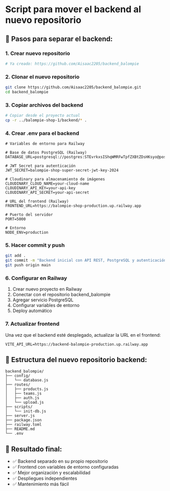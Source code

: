 # Script para mover el backend al nuevo repositorio

## 🚀 Pasos para separar el backend:

### 1. Crear nuevo repositorio
```bash
# Ya creado: https://github.com/Aisaac2205/backend_balompie
```

### 2. Clonar el nuevo repositorio
```bash
git clone https://github.com/Aisaac2205/backend_balompie.git
cd backend_balompie
```

### 3. Copiar archivos del backend
```bash
# Copiar desde el proyecto actual
cp -r ../balompie-shop-1/backend/* .
```

### 4. Crear .env para el backend
```env
# Variables de entorno para Railway

# Base de datos PostgreSQL (Railway)
DATABASE_URL=postgresql://postgres:STEvrkxsIShqWMRFwTpfZXBtZDsHKsyo@postgres.railway.internal:5432/railway

# JWT Secret para autenticación
JWT_SECRET=balompie-shop-super-secret-jwt-key-2024

# Cloudinary para almacenamiento de imágenes
CLOUDINARY_CLOUD_NAME=your-cloud-name
CLOUDINARY_API_KEY=your-api-key
CLOUDINARY_API_SECRET=your-api-secret

# URL del frontend (Railway)
FRONTEND_URL=https://balompie-shop-production.up.railway.app

# Puerto del servidor
PORT=5000

# Entorno
NODE_ENV=production
```

### 5. Hacer commit y push
```bash
git add .
git commit -m "Backend inicial con API REST, PostgreSQL y autenticación JWT"
git push origin main
```

### 6. Configurar en Railway
1. Crear nuevo proyecto en Railway
2. Conectar con el repositorio backend_balompie
3. Agregar servicio PostgreSQL
4. Configurar variables de entorno
5. Deploy automático

### 7. Actualizar frontend
Una vez que el backend esté desplegado, actualizar la URL en el frontend:
```env
VITE_API_URL=https://backend-balompie-production.up.railway.app
```

## 📁 Estructura del nuevo repositorio backend:

```
backend_balompie/
├── config/
│   └── database.js
├── routes/
│   ├── products.js
│   ├── teams.js
│   ├── auth.js
│   └── upload.js
├── scripts/
│   └── init-db.js
├── server.js
├── package.json
├── railway.toml
├── README.md
└── .env
```

## 🎯 Resultado final:

- ✅ Backend separado en su propio repositorio
- ✅ Frontend con variables de entorno configuradas
- ✅ Mejor organización y escalabilidad
- ✅ Despliegues independientes
- ✅ Mantenimiento más fácil
